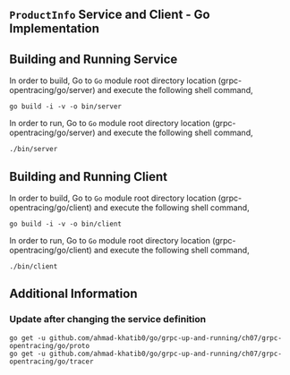 ## ``ProductInfo`` Service and Client - Go Implementation

## Building and Running Service

In order to build, Go to ``Go`` module root directory location (grpc-opentracing/go/server) and execute the following
 shell command,
```
go build -i -v -o bin/server
```

In order to run, Go to ``Go`` module root directory location (grpc-opentracing/go/server) and execute the following
shell command,

```
./bin/server
```

## Building and Running Client   

In order to build, Go to ``Go`` module root directory location (grpc-opentracing/go/client) and execute the following
 shell command,
```
go build -i -v -o bin/client
```

In order to run, Go to ``Go`` module root directory location (grpc-opentracing/go/client) and execute the following
shell command,

```
./bin/client
```

## Additional Information

### Update after changing the service definition

```shell script 
go get -u github.com/ahmad-khatib0/go/grpc-up-and-running/ch07/grpc-opentracing/go/proto
go get -u github.com/ahmad-khatib0/go/grpc-up-and-running/ch07/grpc-opentracing/go/tracer
```

